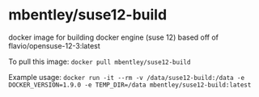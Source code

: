mbentley/suse12-build
=====================

docker image for building docker engine (suse 12)
based off of flavio/opensuse-12-3:latest

To pull this image:
`docker pull mbentley/suse12-build`

Example usage:
`docker run -it --rm -v /data/suse12-build:/data -e DOCKER_VERSION=1.9.0 -e TEMP_DIR=/data mbentley/suse12-build:latest`
